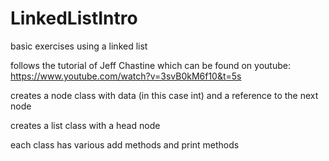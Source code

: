 # LinkedListIntro
basic exercises using a linked list

follows the tutorial of Jeff Chastine which can be found on youtube:
https://www.youtube.com/watch?v=3svB0kM6f10&t=5s

creates a node class with data (in this case int) and a reference to the next node

creates a list class with a head node

each class has various add methods and print methods
